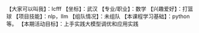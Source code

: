 【大家可以叫我】：lcfff
【坐标】：武汉
【专业/职业】：数学
【兴趣爱好】：打篮球
【项目技能】：nlp，llm
【组队情况】：未组队
【本课程学习基础】：python等。
【本期活动目标】：上手实践大模型调优和应用实践